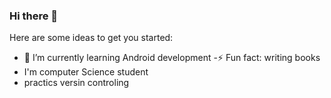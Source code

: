 ### Hi there 👋

<!--
**Lakshan-sithara/Lakshan-sithara** is a ✨ _special_ ✨ repository because its `README.md` (this file) appears on your GitHub profile.
-->
Here are some ideas to get you started:

<!-- 🔭 I’m currently working on ... -->
- 🌱 I’m currently learning Android development
-⚡ Fun fact: writing books
- I'm computer Science student
- practics versin controling
<!-- - 👯 I’m looking to collaborate on ...
- 🤔 I’m looking for help with ...
- 💬 Ask me about ...
- 📫 How to reach me: ...
- 😄 Pronouns: ...
- 
->



